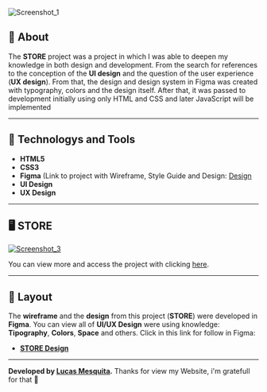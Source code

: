 ![Screenshot_1](https://user-images.githubusercontent.com/91436176/192832673-6f6e336b-1e8e-48ab-b4f0-4432fd92efd0.png)</div>


## 📖 About   

The **STORE** project was a project in which I was able to deepen my knowledge in both design and development. From the search for references to the conception of the **UI design** and the question of the user experience (**UX design**). From that, the design and design system in Figma was created with typography, colors and the design itself. After that, it was passed to development initially using only HTML and CSS and later JavaScript will be implemented

---

## 🚀 Technologys and Tools
- **HTML5**
- **CSS3**
- **Figma** (Link to project with Wireframe, Style Guide and Design: [Design](https://www.figma.com/file/T4yz0XXtxHqYIMjEEQBJIk/Shop-Store?node-id=34%3A184)
- **UI Design**
- **UX Design**

---

## 🖥️ STORE


[![Screenshot_3](https://user-images.githubusercontent.com/91436176/192832171-94987125-892a-46dd-84c5-0419bc1fdc3c.png "Clique para acessar o projeto")](https://mesquita-dev.github.io/STORE/ "Clique para acessar o projeto")

  
You can view more and access the project with clicking [here](https://mesquita-dev.github.io/STORE/).

---

## 🔖 Layout
The **wireframe** and the **design** from this project (**STORE**) were developed in **Figma**. You can view all of **UI/UX Design** were using knowledge:  **Tipography**, **Colors**, **Space** and others. Click in this link for follow in Figma: 
- **[STORE Design](https://www.figma.com/file/T4yz0XXtxHqYIMjEEQBJIk/Shop-Store?node-id=34%3A184)**

---

**Developed by [Lucas Mesquita](https://github.com/mesquita-dev/).** Thanks for view my Website, i'm gratefull for that 🖤
